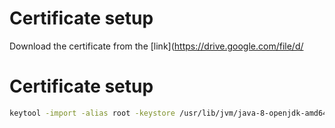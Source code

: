 # Certificate setup

Download the certificate from the [link](https://drive.google.com/file/d/ 

# Certificate setup

```bash
keytool -import -alias root -keystore /usr/lib/jvm/java-8-openjdk-amd64/jre/lib/security/cacerts -file /path/to/certificate.cer
```

